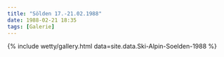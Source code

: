 ```yaml
---
title: "Sölden 17.-21.02.1988"
date: 1988-02-21 18:35
tags: [Galerie]
---
```


{% include wetty/gallery.html data=site.data.Ski-Alpin-Soelden-1988 %}